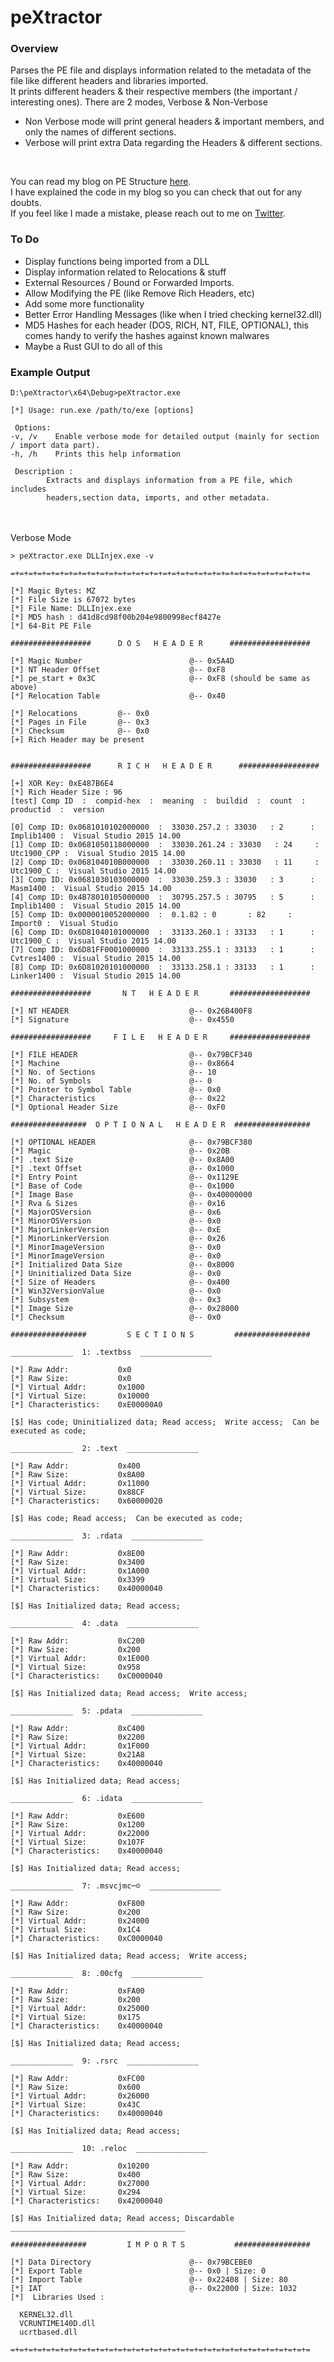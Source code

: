 # peXtractor

### Overview

Parses the PE file and displays information related to the metadata of the file like different headers and libraries imported. <br>
It prints different headers & their respective members (the important / interesting ones). There are 2 modes, Verbose & Non-Verbose <br>
- Non Verbose mode will print general headers & important members, and only the names of different sections.
- Verbose will print extra Data regarding the Headers & different sections.
<br>

You can read my blog on PE Structure [here](https://reze.gitbook.io/bin/winternal/pe-structure). <br>
I have explained the code in my blog so you can check that out for any doubts. <br>
If you feel like I made a mistake, please reach out to me on [Twitter](https://x.com/ZzN1NJ4).

### To Do

- Display functions being imported from a DLL
- Display information related to Relocations & stuff
- External Resources / Bound or Forwarded Imports.
- Allow Modifying the PE (like Remove Rich Headers, etc)
- Add some more functionality
- Better Error Handling Messages (like when I tried checking kernel32.dll)
- MD5 Hashes for each header (DOS, RICH, NT, FILE, OPTIONAL), this comes handy to verify the hashes against known malwares
- Maybe a Rust GUI to do all of this

### Example Output

```
D:\peXtractor\x64\Debug>peXtractor.exe

[*] Usage: run.exe /path/to/exe [options]

 Options:
-v, /v    Enable verbose mode for detailed output (mainly for section / import data part).
-h, /h    Prints this help information

 Description :
        Extracts and displays information from a PE file, which includes
        headers,section data, imports, and other metadata.
```

<br> <br> 
Verbose Mode
```
> peXtractor.exe DLLInjex.exe -v

=+=+=+=+=+=+=+=+=+=+=+=+=+=+=+=+=+=+=+=+=+=+=+=+=+=+=+=+=+=+=+=+=+=

[*] Magic Bytes: MZ
[*] File Size is 67072 bytes
[*] File Name: DLLInjex.exe
[*] MD5 hash : d41d8cd98f00b204e9800998ecf8427e
[*] 64-Bit PE File

##################      D O S   H E A D E R      ##################

[*] Magic Number                        @-- 0x5A4D
[*] NT Header Offset                    @-- 0xF8
[*] pe_start + 0x3C                     @-- 0xF8 (should be same as above)
[*] Relocation Table                    @-- 0x40

[*] Relocations         @-- 0x0
[*] Pages in File       @-- 0x3
[*] Checksum            @-- 0x0
[+] Rich Header may be present


##################      R I C H   H E A D E R      ##################

[+] XOR Key: 0xE487B6E4
[*] Rich Header Size : 96
[test] Comp ID  :  compid-hex  :  meaning  :  buildid  :  count  :  productid  :  version

[0] Comp ID: 0x0681010102000000  :  33030.257.2 : 33030   : 2      : Implib1400 :  Visual Studio 2015 14.00
[1] Comp ID: 0x0681050118000000  :  33030.261.24 : 33030   : 24     : Utc1900_CPP :  Visual Studio 2015 14.00
[2] Comp ID: 0x068104010B000000  :  33030.260.11 : 33030   : 11     : Utc1900_C :  Visual Studio 2015 14.00
[3] Comp ID: 0x0681030103000000  :  33030.259.3 : 33030   : 3      : Masm1400 :  Visual Studio 2015 14.00
[4] Comp ID: 0x4B78010105000000  :  30795.257.5 : 30795   : 5      : Implib1400 :  Visual Studio 2015 14.00
[5] Comp ID: 0x0000010052000000  :  0.1.82 : 0       : 82     : Import0 :  Visual Studio
[6] Comp ID: 0x6D81040101000000  :  33133.260.1 : 33133   : 1      : Utc1900_C :  Visual Studio 2015 14.00
[7] Comp ID: 0x6D81FF0001000000  :  33133.255.1 : 33133   : 1      : Cvtres1400 :  Visual Studio 2015 14.00
[8] Comp ID: 0x6D81020101000000  :  33133.258.1 : 33133   : 1      : Linker1400 :  Visual Studio 2015 14.00

##################       N T   H E A D E R       ##################

[*] NT HEADER                           @-- 0x26B400F8
[*] Signature                           @-- 0x4550

##################     F I L E   H E A D E R     ##################

[*] FILE HEADER                         @-- 0x79BCF340
[*] Machine                             @-- 0x8664
[*] No. of Sections                     @-- 10
[*] No. of Symbols                      @-- 0
[*] Pointer to Symbol Table             @-- 0x0
[*] Characteristics                     @-- 0x22
[*] Optional Header Size                @-- 0xF0

#################  O P T I O N A L   H E A D E R  #################

[*] OPTIONAL HEADER                     @-- 0x79BCF380
[*] Magic                               @-- 0x20B
[*] .text Size                          @-- 0x8A00
[*] .text Offset                        @-- 0x1000
[*] Entry Point                         @-- 0x1129E
[*] Base of Code                        @-- 0x1000
[*] Image Base                          @-- 0x40000000
[*] Rva & Sizes                         @-- 0x16
[*] MajorOSVersion                      @-- 0x6
[*] MinorOSVersion                      @-- 0x0
[*] MajorLinkerVersion                  @-- 0xE
[*] MinorLinkerVersion                  @-- 0x26
[*] MinorImageVersion                   @-- 0x0
[*] MinorImageVersion                   @-- 0x0
[*] Initialized Data Size               @-- 0x8000
[*] Uninitialized Data Size             @-- 0x0
[*] Size of Headers                     @-- 0x400
[*] Win32VersionValue                   @-- 0x0
[*] Subsystem                           @-- 0x3
[*] Image Size                          @-- 0x28000
[*] Checksum                            @-- 0x0

#################         S E C T I O N S         #################

______________  1: .textbss  ________________

[*] Raw Addr:           0x0
[*] Raw Size:           0x0
[*] Virtual Addr:       0x1000
[*] Virtual Size:       0x10000
[*] Characteristics:    0xE00000A0

[$] Has code; Uninitialized data; Read access;  Write access;  Can be executed as code;

______________  2: .text  ________________

[*] Raw Addr:           0x400
[*] Raw Size:           0x8A00
[*] Virtual Addr:       0x11000
[*] Virtual Size:       0x88CF
[*] Characteristics:    0x60000020

[$] Has code; Read access;  Can be executed as code;

______________  3: .rdata  ________________

[*] Raw Addr:           0x8E00
[*] Raw Size:           0x3400
[*] Virtual Addr:       0x1A000
[*] Virtual Size:       0x3399
[*] Characteristics:    0x40000040

[$] Has Initialized data; Read access;

______________  4: .data  ________________

[*] Raw Addr:           0xC200
[*] Raw Size:           0x200
[*] Virtual Addr:       0x1E000
[*] Virtual Size:       0x958
[*] Characteristics:    0xC0000040

[$] Has Initialized data; Read access;  Write access;

______________  5: .pdata  ________________

[*] Raw Addr:           0xC400
[*] Raw Size:           0x2200
[*] Virtual Addr:       0x1F000
[*] Virtual Size:       0x21A8
[*] Characteristics:    0x40000040

[$] Has Initialized data; Read access;

______________  6: .idata  ________________

[*] Raw Addr:           0xE600
[*] Raw Size:           0x1200
[*] Virtual Addr:       0x22000
[*] Virtual Size:       0x107F
[*] Characteristics:    0x40000040

[$] Has Initialized data; Read access;

______________  7: .msvcjmc─☺  ________________

[*] Raw Addr:           0xF800
[*] Raw Size:           0x200
[*] Virtual Addr:       0x24000
[*] Virtual Size:       0x1C4
[*] Characteristics:    0xC0000040

[$] Has Initialized data; Read access;  Write access;

______________  8: .00cfg  ________________

[*] Raw Addr:           0xFA00
[*] Raw Size:           0x200
[*] Virtual Addr:       0x25000
[*] Virtual Size:       0x175
[*] Characteristics:    0x40000040

[$] Has Initialized data; Read access;

______________  9: .rsrc  ________________

[*] Raw Addr:           0xFC00
[*] Raw Size:           0x600
[*] Virtual Addr:       0x26000
[*] Virtual Size:       0x43C
[*] Characteristics:    0x40000040

[$] Has Initialized data; Read access;

______________  10: .reloc  ________________

[*] Raw Addr:           0x10200
[*] Raw Size:           0x400
[*] Virtual Addr:       0x27000
[*] Virtual Size:       0x294
[*] Characteristics:    0x42000040

[$] Has Initialized data; Read access; Discardable
_______________________________________

#################         I M P O R T S           #################

[*] Data Directory                      @-- 0x79BCEBE0
[*] Export Table                        @-- 0x0 | Size: 0
[*] Import Table                        @-- 0x22408 | Size: 80
[*] IAT                                 @-- 0x22000 | Size: 1032
[*]  Libraries Used :

  KERNEL32.dll
  VCRUNTIME140D.dll
  ucrtbased.dll

=+=+=+=+=+=+=+=+=+=+=+=+=+=+=+=+=+=+=+=+=+=+=+=+=+=+=+=+=+=+=+=+=+=
```
